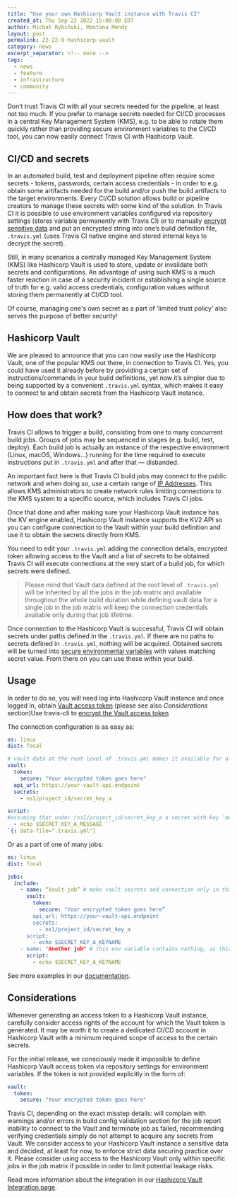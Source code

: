 ```yaml
---
title: "Use your own Hashicorp Vault instance with Travis CI"
created_at: Thu Sep 22 2022 15:00:00 EDT
author: Michał Rybiński, Montana Mendy
layout: post
permalink: 22-22-9-hashicorp-vault
category: news
excerpt_separator: <!-- more --> 
tags:
  - news
  - feature
  - infrastructure
  - community
---
```


<!-- more --> 

Don’t trust Travis CI with all your secrets needed for the pipeline, at least not too much. If you prefer to manage secrets needed for CI/CD processes in a central Key Management System (KMS), e.g. to be able to rotate them quickly rather than providing secure environment variables to the CI/CD tool, you can now easily connect Travis CI with Hashicorp Vault.

## CI/CD and secrets

In an automated build, test and deployment pipeline often require some secrets - tokens, passwords, certain access credentials - in order to e.g. obtain some artifacts needed for the build and/or push the build artifacts to the target environments. Every CI/CD solution allows build or pipeline creators to manage these secrets with some kind of the solution. In Travis CI it is possible to use environment variables configured via repository settings (stores variable permanently with Travis CI) or to manually [encrypt sensitive data](https://docs.travis-ci.com/user/encryption-keys/) and put an encrypted string into one’s build definition file, `.travis.yml` (uses Travis CI native engine and stored internal keys to decrypt the secret).

Still, in many scenarios a centrally managed Key Management System (KMS) like Hashicorp Vault is used to store, update or invalidate both secrets and configurations. An advantage of using such KMS is a much faster reaction in case of a security incident or establishing a single source of truth for e.g. valid access credentials, configuration values without storing them permanently at CI/CD tool.

Of course, managing one's own secret as a part of ‘limited trust policy’ also serves the purpose of better security!

## Hashicorp Vault

We are pleased to announce that you can now easily use the Hashicorp Vault, one of the popular KMS out there, in connection to Travis CI. Yes, you could have used it already before by providing a certain set of instructions/commands in your build definitions, yet now it’s simpler due to being supported by a convenient `.travis.yml` syntax, which makes it easy to connect to and obtain secrets from the Hashicorp Vault instance.

## How does that work?

Travis CI allows to trigger a build, consisting from one to many concurrent build jobs. Groups of jobs may be sequenced in stages (e.g. build, test, deploy). Each build job is actually an instance of the respective environment (Linux, macOS, Windows…) running for the time required to execute instructions put in `.travis.yml` and after that — disbanded.

An important fact here is that Travis CI build jobs may connect to the public network and when doing so, use a certain range of [IP Addresses](https://docs.travis-ci.com/user/ip-addresses/). This allows KMS administrators to create network rules limiting connections to the KMS system to a specific source, which includes Travis CI jobs.

Once that done and after making sure your Hashicorp Vault instance has the KV engine enabled, Hashicorp Vault instance supports the KV2 API so you can configure connection to the Vault within your build definition and use it to obtain the secrets directly from KMS.

You need to edit your `.travis.yml` adding the connection details, encrypted token allowing access to the Vault and a list of secrets to be obtained. Travis CI will execute connections at the very start of a build job, for which secrets were defined. 

> Please mind that Vault data defined at the root level  of `.travis.yml` will be inherited by all the jobs in the job matrix and available throughout the whole build duration while defining vault data for a single job in the job matrix will keep the connection credentials available only during that job lifetime.

Once connection to the Hashicorp Vault is successful, Travis CI will obtain secrets under paths defined in the `.travis.yml`. If there are no paths to secrets defined in `.travis.yml`, nothing will be acquired. Obtained secrets will be turned into [secure environmental variables](https://docs.travis-ci.com/user/best-practices-security/#steps-travis-ci-takes-to-secure-your-data) with values matching secret value.  From there on you can use these within your build.

## Usage

In order to do so, you will need log into Hashicorp Vault instance and once logged in, obtain [Vault access token](https://www.vaultproject.io/docs/concepts/auth#tokens) (please see also *Considerations* section)Use travis-cli to [encrypt the Vault access token](https://docs.travis-ci.com/user/encryption-keys/#usage)

The connection configuration is as easy as:

```yml
os: linux
dist: focal

# vault data at the root level of .travis.yml makes it available for all jobs in the build
vault:
  token: 
    secure: "Your encrypted token goes here"
  api_url: https://your-vault-api.endpoint
  secrets:
    - ns1/project_id/secret_key_a 

script:
#assuming that under /ns1/project_id/secret_key_a a secret with key ‘message’ is present
  - echo $SECRET_KEY_A_MESSAGE ```
`{: data-file=".travis.yml"}
```

Or as a part of one of many jobs:

```yml
os: linux
dist: focal

jobs:
  include:
    - name: “Vault job” # make vault secrets and connection only in this job
      vault:
        token: 
          secure: "Your encrypted token goes here”
        api_url: https://your-vault-api.endpoint
        secrets:
          - ns1/project_id/secret_key_a
      script:
        - echo $SECRET_KEY_A_KEYNAME
    - name: "Another job" # this env variable contains nothing, as this job doesn't connect to Vault
      script: 
        - echo $SECRET_KEY_A_KEYNAME

```

See more examples in our [documentation](https://docs.travis-ci.com/user/hashicorp-vault-integration).

## Considerations

Whenever generating an access token to a Hashicorp Vault instance, carefully consider access rights of the account for which the Vault token is generated. It may be worth it to create a dedicated CI/CD account in Hashicorp Vault with a minimum required scope of access to the certain secrets.

For the initial release, we consciously made it impossible to define Hashicorp Vault access token via repository settings for environment variables. If the token is not provided explicitly in the form of:

```yml
vault:
  token: 
    secure: "Your encrypted token goes here"
```

Travis CI, depending on the exact misstep details: will complain with warnings and/or errors in build config validation section for the job report inability to connect to the Vault and terminate job as failed, recommending verifying credentials simply do not attempt to acquire any secrets from Vault.  We consider access to your Hashicorp Vault instance a sensitive data and decided, at least for now, to enforce strict data securing practice over it. Please consider using access to the Hashicorp Vault only within specific jobs in the job matrix if possible in order to limit potential leakage risks.

Read more information about the integration in our [Hashicorp Vault Integration page](https://docs.travis-ci.com/user/hashicorp-vault-integration).
